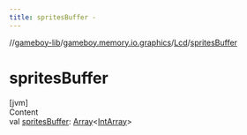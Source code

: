 ```yaml
---
title: spritesBuffer -
---
```

//[gameboy-lib](../../index.md)/[gameboy.memory.io.graphics](../index.md)/[Lcd](index.md)/[spritesBuffer](sprites-buffer.md)



# spritesBuffer  
[jvm]  
Content  
val [spritesBuffer](sprites-buffer.md): [Array](https://kotlinlang.org/api/latest/jvm/stdlib/kotlin/-array/index.html)<[IntArray](https://kotlinlang.org/api/latest/jvm/stdlib/kotlin/-int-array/index.html)>  



